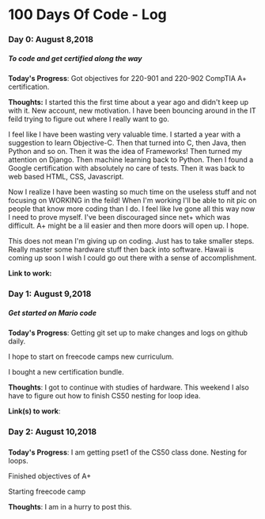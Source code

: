 # 100 Days Of Code - Log

### Day 0: August 8,2018
##### To code and get certified along the way

**Today's Progress**: Got objectives for 220-901 and 220-902 CompTIA A+ certification.

**Thoughts:** I started this the first time about a year ago and didn't keep up with it. New account, new motivation. I have been bouncing around in the IT feild trying to figure out where I really want to go.

I feel like I have been wasting very valuable time. I started a year with a suggestion to learn Objective-C. Then that turned into C, then Java, then Python and so on. Then it was the idea of Frameworks! Then turned my attention on Django. Then machine learning back to Python. Then I found a Google certification with absolutely no care of tests. Then it was back to web based HTML, CSS, Javascript. 

Now I realize I have been wasting so much time on the useless stuff and not focusing on WORKING in the feild! When I'm working I'll be able to nit pic on people that know more coding than I do. I feel like Ive gone all this way now I need to prove myself. I've been discouraged since net+ which was difficult. A+ might be a lil easier and then more doors will open up. I hope.

This does not mean I'm giving up on coding. Just has to take smaller steps. Really master some hardware stuff then back into software. Hawaii is coming up soon I wish I could go out there with a sense of accomplishment.

**Link to work:** 


### Day 1: August 9,2018
##### Get started on Mario code

**Today's Progress**: Getting git set up to make changes and logs on github daily.

I hope to start on freecode camps new curriculum.

I bought a new certification bundle.

**Thoughts**: I got to continue with studies of hardware. This weekend I also have to figure out how to finish CS50 nesting for loop idea.

**Link(s) to work**: 


### Day 2: August 10,2018
##### 

**Today's Progress**: I am getting pset1 of the CS50 class done. Nesting for loops.

Finished objectives of A+

Starting freecode camp

**Thoughts**: I am in a hurry to post this.

